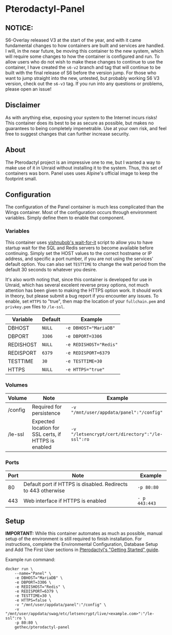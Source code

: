 # Pterodactyl-Panel #

## **NOTICE:**

S6-Overlay released V3 at the start of the year, and with it came fundamental changes to how containers are built and services are handled.  I will, in the near future, be moving this container to the new system, which will require some changes to how the container is configured and run.  To allow users who do not wish to make these changes to continue to use the container, I have created the `s6-v2` branch and tag that will continue to be built with the final release of S6 before the version jump.  For those who want to jump straight into the new, untested, but probably working S6 V3 version, check out the `s6-v3` tag.  If you run into any questions or problems, please open an issue!

## Disclaimer ##
As with anything else, exposing your system to the Internet incurs risks!  This container does its best to be as secure as possible, but makes no guarantees to being completely impenetrable.  Use at your own risk, and feel free to suggest changes that can further increase security.

## About ##
The Pterodactyl project is an impressive one to me, but I wanted a way to make use of it in Unraid without installing it to the system.  Thus, this set of containers was born.  Panel uses uses Alpine's official image to keep the footprint small.

## Configuration ##
The configuration of the Panel container is much less complicated than the Wings container.  Most of the configuration occurs through environment variables.  Simply define them to enable that component.

### Variables ###
This container uses [vishnubob's wait-for-it](https://github.com/vishnubob/wait-for-it) script to allow you to have startup wait for the SQL and Redis servers to become available before continuing.  Simply set the HOST values to the correct hostname or IP address, and specific a port number, if you are not using the services' default option.  You can also set `TESTTIME` to change the wait period from the default 30 seconds to whatever you desire.

It's also worth noting that, since this container is developed for use in Unraid, which has several excelent reverse proxy options, not much attention has been given to making the HTTPS option work.  It should work in theory, but please submit a bug report if you encounter any issues.  To enable, set `HTTPS` to "true", then map the location of your `fullchain.pem` and `privkey.pem` files to `/le-ssl`.

| Variable | Default | Example |
|----------|---------|---------|
| DBHOST | `NULL` | `-e DBHOST="MariaDB"` |
| DBPORT | `3306` | `-e DBPORT=3306` |
| REDISHOST | `NULL` | `-e REDISHOST="Redis"` |
| REDISPORT | `6379` | `-e REDISPORT=6379` |
| TESTTIME | `30` | `-e TESTTIME=30` |
| HTTPS | `NULL` | `-e HTTPS="true"` |

### Volumes ###
| Volume | Note | Example |
|--------|------|---------|
| /config | Required for persistence | `-v "/mnt/user/appdata/panel":"/config"` |
| /le-ssl | Expected location for SSL certs, if HTTPS is enabled | `-v "/letsencrypt/cert/directory":"/le-ssl":ro` |

### Ports ###
| Port | Note | Example |
|------|------|---------|
| 80 | Default port if HTTPS is disabled.  Redirects to 443 otherwise | `-p 80:80` |
| 443 | Web interface if HTTPS is enabled | `- p 443:443` |

## Setup ##
**IMPORTANT:** While this container automates as much as possible, manual setup of the environment is still required to finish installation.  For instructions, complete the Environmental Configuration, Database Setup and Add The First User sections in [Pterodactyl's "Getting Started" guide](https://pterodactyl.io/panel/1.0/getting_started.html#environment-configuration).

Example run command:

    docker run \
        --name="Panel" \
        -e DBHOST="MariaDB" \
        -e DBPORT=3306 \
        -e REDISHOST="Redis" \
        -e REDISPORT=6379 \
        -e TESTTIME=30 \
        -e HTTPS=false \
        -v "/mnt/user/appdata/panel":"/config" \
        -v "/mnt/user/appdata/swag/etc/letsencrypt/live/<example.com>":"/le-ssl":ro \
        -p 80:80 \
        gethec/pterodactyl-panel